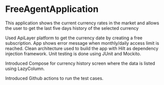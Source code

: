 # FreeAgentApplication
This application shows the current currency rates in the market and allows the user to get the last five days history of the selected currency 

Used ApiLayer platform to get the currency date by creating a free subscription. App shows error message when monthly/daily access limit is reached.
Clean architecture used to build the app with Hilt as dependency injection framework. Unit testing is done using JUnit and Mockito. 

Introduced Compose for currency history screen where the data is listed using LazyColumn. 

Introduced Github actions to run the test cases.
